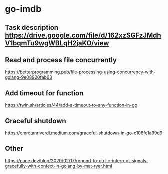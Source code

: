 # go-imdb

## Task description https://drive.google.com/file/d/162xzSGFzJMdhV1bqmTu9wgWBLqH2jaKO/view

## Read and process file concurrently
https://betterprogramming.pub/file-processing-using-concurrency-with-golang-9e08920fab63

## Add timeout for function
https://twin.sh/articles/44/add-a-timeout-to-any-function-in-go

## Graceful shutdown
https://emretanriverdi.medium.com/graceful-shutdown-in-go-c106fe1a99d9

## Other
https://pace.dev/blog/2020/02/17/repond-to-ctrl-c-interrupt-signals-gracefully-with-context-in-golang-by-mat-ryer.html